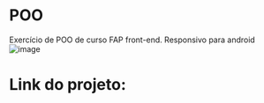 # POO
Exercício de POO de curso FAP front-end. Responsivo para android
![image](https://github.com/Amandaaaz/POO/assets/95643803/977d744c-758b-431f-b389-63e688d8cd7d)

# Link do projeto:
